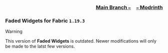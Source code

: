### <p align=right>[Main Branch `←`](https://github.com/KrLite/Faded-Widgets)&emsp;[`→` Modrinth](https://modrinth.com/mod/faded-widgets)</p>

### Faded Widgets for Fabric `1.19.3`

> [!WARNING]
> This version of **Faded Widgets** is outdated. Newer modifications will only be made to the latst few versions.

